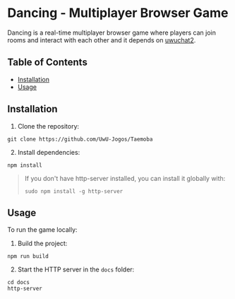 # Dancing - Multiplayer Browser Game

Dancing is a real-time multiplayer browser game where players can join rooms and interact with each other and it depends on [uwuchat2](https://github.com/UwU-Jogos/uwuchat2).

## Table of Contents

- [Installation](#installation)
- [Usage](#usage)

## Installation

1. Clone the repository:

```
git clone https://github.com/UwU-Jogos/Taemoba
```

2. Install dependencies:

```
npm install
```
> If you don't have http-server installed, you can install it globally with:
> ```
> sudo npm install -g http-server
> ```

## Usage

To run the game locally:

1. Build the project:

```
npm run build
```

2. Start the HTTP server in the `docs` folder:

```
cd docs
http-server
```

